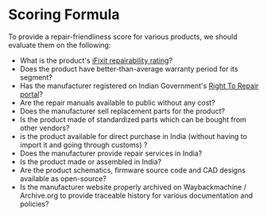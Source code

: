 # Scoring Formula

To provide a repair-friendliness score for various products, we should evaluate them on the following:

* What is the product's [iFixit repairability rating](https://www.ifixit.com/repairability)?
* Does the product have better-than-average warranty period for its segment?
* Has the manufacturer registered on Indian Government's [Right To Repair portal](https://righttorepairindia.gov.in/)?
* Are the repair manuals available to public without any cost?
* Does the manufacturer sell replacement parts for the product?
* Is the product made of standardized parts which can be bought from other vendors?
* is the product available for direct purchase in India (without having to import it and going through customs) ?
* Does the manufacturer provide repair services in India?
* Is the product made or assembled in India?
* Are the product schematics, firmware source code and CAD designs available as open-source?
* Is the manufacturer website properly archived on Waybackmachine / Archive.org to provide traceable history for various documentation and policies?

